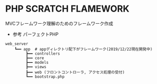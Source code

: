 # PHP SCRATCH FLAMEWORK
MVCフレームワーク理解のためのフレームワーク作成
- 参考 パーフェクトPHP

```
web_server
    ┗━━ app  # appディレクトリ配下がフレームワーク(2019/12/22現在開発中)
         ┣━━ controllers
         ┣━━ core
         ┣━━ models
         ┣━━ views
         ┣━━ web (フロントコントローラ, アクセス処理の受付)
         ┗━━ bootstrap.php
```
